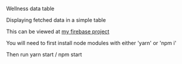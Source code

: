 Wellness data table

Displaying fetched data in a simple table

This can be viewed at [my firebase project](https://thoash-sporttable.firebaseapp.com)

You will need to first install node modules with either 'yarn' or 'npm i'

Then run yarn start / npm start
